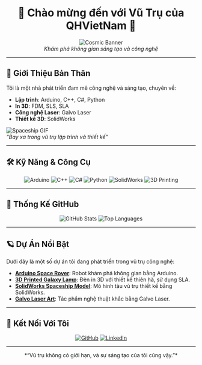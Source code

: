 <div align="center">

# 🌌 Chào mừng đến với Vũ Trụ của QHVietNam 🌠

![Cosmic Banner](https://images.unsplash.com/photo-1464802686167-b939a6910659?q=80&w=2085&auto=format&fit=crop&ixlib=rb-4.0.3)  
*Khám phá không gian sáng tạo và công nghệ*

</div>

---

## 🚀 Giới Thiệu Bản Thân
Tôi là một nhà phát triển đam mê công nghệ và sáng tạo, chuyên về:  
- **Lập trình**: Arduino, C++, C#, Python  
- **In 3D**: FDM, SLS, SLA  
- **Công nghệ Laser**: Galvo Laser  
- **Thiết kế 3D**: SolidWorks  

![Spaceship GIF](https://media.giphy.com/media/l0HlMnVyz255NVA1a/giphy.gif)  
*“Bay xa trong vũ trụ lập trình và thiết kế”*

---

## 🛠️ Kỹ Năng & Công Cụ
<div align="center">
  <img src="https://img.shields.io/badge/Arduino-00979D?style=for-the-badge&logo=arduino&logoColor=white" alt="Arduino">
  <img src="https://img.shields.io/badge/C%2B%2B-00599C?style=for-the-badge&logo=c%2B%2B&logoColor=white" alt="C++">
  <img src="https://img.shields.io/badge/C%23-239120?style=for-the-badge&logo=c-sharp&logoColor=white" alt="C#">
  <img src="https://img.shields.io/badge/Python-3776AB?style=for-the-badge&logo=python&logoColor=white" alt="Python">
  <img src="https://img.shields.io/badge/SolidWorks-F04E36?style=for-the-badge&logo=solidworks&logoColor=white" alt="SolidWorks">
  <img src="https://img.shields.io/badge/3D_Printing-FF6F61?style=for-the-badge&logo=3dprint&logoColor=white" alt="3D Printing">
</div>

---

## 🌟 Thống Kế GitHub
<div align="center">
  <img src="https://github-readme-stats.vercel.app/api?username=QHVietNam&show_icons=true&theme=radical" alt="GitHub Stats">
  <img src="https://github-readme-stats.vercel.app/api/top-langs/?username=QHVietNam&layout=compact&theme=radical" alt="Top Languages">
</div>

---

## 🪐 Dự Án Nổi Bật
Dưới đây là một số dự án tôi đang phát triển trong vũ trụ công nghệ:  
- **[Arduino Space Rover](https://github.com/QHVietNam/Arduino-Space-Rover)**: Robot khám phá không gian bằng Arduino.  
- **[3D Printed Galaxy Lamp](https://github.com/QHVietNam/3D-Galaxy-Lamp)**: Đèn in 3D với thiết kế thiên hà, sử dụng SLA.  
- **[SolidWorks Spaceship Model](https://github.com/QHVietNam/Spaceship-Model)**: Mô hình tàu vũ trụ thiết kế bằng SolidWorks.  
- **[Galvo Laser Art](https://github.com/QHVietNam/Galvo-Laser-Art)**: Tác phẩm nghệ thuật khắc bằng Galvo Laser.

---

## 🌠 Kết Nối Với Tôi
<div align="center">
  <a href="https://github.com/QHVietNam"><img src="https://img.shields.io/badge/GitHub-181717?style=for-the-badge&logo=github&logoColor=white" alt="GitHub"></a>
  <a href="https://linkedin.com/in/your-linkedin"><img src="https://img.shields.io/badge/LinkedIn-0077B5?style=for-the-badge&logo=linkedin&logoColor=white" alt="LinkedIn"></a>
</div>

---

<div align="center">
  *“Vũ trụ không có giới hạn, và sự sáng tạo của tôi cũng vậy.”*
</div>
